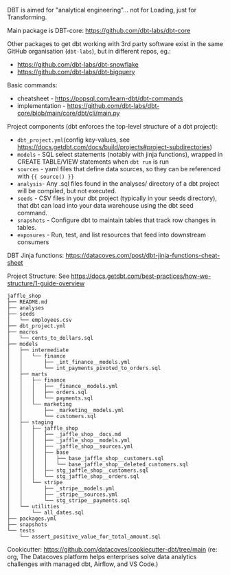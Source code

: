 DBT is aimed for "analytical engineering"... not for Loading, just for Transforming.

Main package is  DBT-core: https://github.com/dbt-labs/dbt-core

Other packages to get dbt working with 3rd party software exist in the same GitHub organisation (`dbt-labs`), but in different repos, eg.:
- https://github.com/dbt-labs/dbt-snowflake
- https://github.com/dbt-labs/dbt-bigquery

Basic commands: 
- cheatsheet - https://popsql.com/learn-dbt/dbt-commands
- implementation - https://github.com/dbt-labs/dbt-core/blob/main/core/dbt/cli/main.py

Project components (dbt enforces the top-level structure of a dbt project):
- `dbt_project.yml`(config key-values, see https://docs.getdbt.com/docs/build/projects#project-subdirectories)
- `models` - SQL select statements (notably with jinja functions), wrapped in CREATE TABLE/VIEW statements when `dbt run` is run
- `sources` - yaml files that define data sources, so they can be referenced with `{{ source() }}` 
- `analysis`- Any .sql files found in the analyses/ directory of a dbt project will be compiled, but not executed.
- `seeds` - CSV files in your dbt project (typically in your seeds directory), that dbt can load into your data warehouse using the dbt seed command.
- `snapshots` - Configure dbt to maintain tables that track row changes in tables.
- `exposures` - Run, test, and list resources that feed into downstream consumers

DBT Jinja functions: https://datacoves.com/post/dbt-jinja-functions-cheat-sheet

Project Structure:
See https://docs.getdbt.com/best-practices/how-we-structure/1-guide-overview

```
jaffle_shop
├── README.md
├── analyses
├── seeds
│   └── employees.csv
├── dbt_project.yml
├── macros
│   └── cents_to_dollars.sql
├── models
│   ├── intermediate
│   │   └── finance
│   │       ├── _int_finance__models.yml
│   │       └── int_payments_pivoted_to_orders.sql
│   ├── marts
│   │   ├── finance
│   │   │   ├── _finance__models.yml
│   │   │   ├── orders.sql
│   │   │   └── payments.sql
│   │   └── marketing
│   │       ├── _marketing__models.yml
│   │       └── customers.sql
│   ├── staging
│   │   ├── jaffle_shop
│   │   │   ├── _jaffle_shop__docs.md
│   │   │   ├── _jaffle_shop__models.yml
│   │   │   ├── _jaffle_shop__sources.yml
│   │   │   ├── base
│   │   │   │   ├── base_jaffle_shop__customers.sql
│   │   │   │   └── base_jaffle_shop__deleted_customers.sql
│   │   │   ├── stg_jaffle_shop__customers.sql
│   │   │   └── stg_jaffle_shop__orders.sql
│   │   └── stripe
│   │       ├── _stripe__models.yml
│   │       ├── _stripe__sources.yml
│   │       └── stg_stripe__payments.sql
│   └── utilities
│       └── all_dates.sql
├── packages.yml
├── snapshots
└── tests
    └── assert_positive_value_for_total_amount.sql
```

Cookicutter: https://github.com/datacoves/cookiecutter-dbt/tree/main
(re: org, The Datacoves platform helps enterprises solve data analytics challenges with managed dbt, Airflow, and VS Code.)

